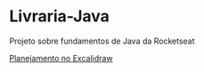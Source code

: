 # Livraria-Java
Projeto sobre fundamentos de Java da Rocketseat

[Planejamento no Excalidraw](https://excalidraw.com/#json=sjDm1oAgW4kOEHMsjla7g,Rg7Q8fiWc3oWn_B72cgzig)
